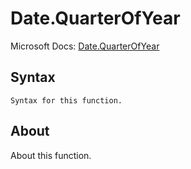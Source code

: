 ---
---

# Date.QuarterOfYear

Microsoft Docs: [Date.QuarterOfYear](https://docs.microsoft.com/en-us/powerquery-m/date-quarterofyear)

## Syntax

```powerquery-m
Syntax for this function.
```

## About

About this function.

